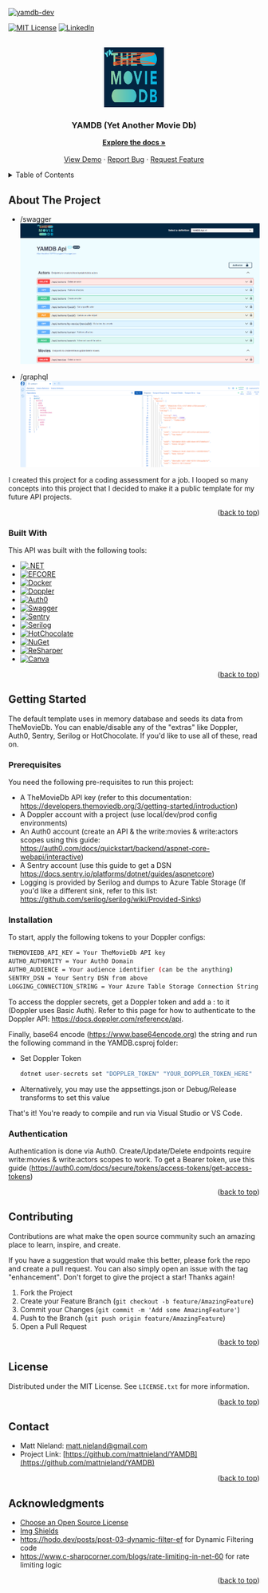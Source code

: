 <!-- Original template: https://github.com/othneildrew/Best-README-Template/pull/73 -->

<a name="readme-top"></a>

<!-- PROJECT SHIELDS -->
<!-- [![Contributors][contributors-shield]][contributors-url]
[![Forks][forks-shield]][forks-url]
[![Stargazers][stars-shield]][stars-url]
[![Issues][issues-shield]][issues-url]
-->

[![yamdb-dev](https://github.com/mattnieland/YAMDB/actions/workflows/yamdb-dev.yml/badge.svg)](https://github.com/mattnieland/YAMDB/actions/workflows/yamdb-dev.yml)

[![MIT License][license-shield]][license-url]
[![LinkedIn][linkedin-shield]][linkedin-url]

<!-- PROJECT LOGO -->
<br />
<div align="center">
  <a href="https://github.com/mattnieland/YAMDB">
    <img src="images/logo.png" alt="Logo" width="120" height="120">
  </a>

  <h3 align="center">YAMDB (Yet Another Movie Db)</h3>

  <p align="center">
    <a href="https://github.com/mattnieland/YAMDB"><strong>Explore the docs »</strong></a>
    <br />
    <br />
    <a href="https://yamdb-dev-xtt25aynea-uc.a.run.app/swagger/index.html">View Demo</a>
    ·
    <a href="https://github.com/mattnieland/YAMDB/issues">Report Bug</a>
    ·
    <a href="https://github.com/mattnieland/YAMDB/issues">Request Feature</a>
  </p>
</div>

<!-- TABLE OF CONTENTS -->
<details>
  <summary>Table of Contents</summary>
  <ol>
    <li>
      <a href="#about-the-project">About The Project</a>
      <ul>
        <li><a href="#built-with">Built With</a></li>
      </ul>
    </li>
    <li>
      <a href="#getting-started">Getting Started</a>
      <ul>
        <li><a href="#prerequisites">Prerequisites</a></li>
        <li><a href="#installation">Installation</a></li>
        <li><a href="#authentication">Authentication</a></li>
      </ul>
    </li>    
    <li><a href="#contributing">Contributing</a></li>
    <li><a href="#license">License</a></li>
    <li><a href="#contact">Contact</a></li>
    <li><a href="#acknowledgments">Acknowledgments</a></li>
  </ol>
</details>

<!-- ABOUT THE PROJECT -->

## About The Project

- /swagger
  ![Product Name Screen Shot][product-screenshot]

- /graphql
  ![Product Name Screen Shot2][product-screenshot2]

I created this project for a coding assessment for a job. I looped
so many concepts into this project that I decided to make it
a public template for my future API projects.

<p align="right">(<a href="#readme-top">back to top</a>)</p>

### Built With

This API was built with the following tools:

- [![.NET][.net]][.net-url]
- [![EFCORE][efcore]][efcore-url]
- [![Docker][docker]][docker-url]
- [![Doppler][doppler]][doppler-url]
- [![Auth0][auth0]][auth0-url]
- [![Swagger][swagger]][swagger-url]
- [![Sentry][sentry]][sentry-url]
- [![Serilog][serilog]][serilog-url]
- [![HotChocolate][hotchocolate]][hotchocolate-url]
- [![NuGet][nuget]][nuget-url]
- [![ReSharper][resharper]][resharper-url]
- [![Canva][canva]][canva-url]

<p align="right">(<a href="#readme-top">back to top</a>)</p>

<!-- GTTING STARTED -->

## Getting Started

The default template uses in memory database and seeds
its data from TheMovieDb. You can enable/disable any of the "extras" like Doppler, Auth0, Sentry, Serilog or HotChocolate. If you'd like to use all of these,
read on.

### Prerequisites

You need the following pre-requisites to run this project:

- A TheMovieDb API key (refer to this documentation: https://developers.themoviedb.org/3/getting-started/introduction)
- A Doppler account with a project (use local/dev/prod config environments)
- An Auth0 account (create an API & the write:movies & write:actors scopes using this guide: https://auth0.com/docs/quickstart/backend/aspnet-core-webapi/interactive)
- A Sentry account (use this guide to get a DSN https://docs.sentry.io/platforms/dotnet/guides/aspnetcore)
- Logging is provided by Serilog and dumps to Azure Table Storage (If you'd like a different sink, refer to this list: https://github.com/serilog/serilog/wiki/Provided-Sinks)

### Installation

To start, apply the following tokens to your Doppler configs:

```sh
THEMOVIEDB_API_KEY = Your TheMovieDb API key
AUTH0_AUTHORITY = Your Auth0 Domain
AUTH0_AUDIENCE = Your audience identifier (can be the anything)
SENTRY_DSN = Your Sentry DSN from above
LOGGING_CONNECTION_STRING = Your Azure Table Storage Connection String (If you don't have this key, logging will be skipped in setup)
```

To access the doppler secrets, get a Doppler token and add a : to it (Doppler uses Basic Auth). Refer to this page for how to authenticate to the Doppler API: https://docs.doppler.com/reference/api.

Finally, base64 encode (https://www.base64encode.org) the string and run the following command in the YAMDB.csproj folder:

- Set Doppler Token

  ```sh
  dotnet user-secrets set "DOPPLER_TOKEN" "YOUR_DOPPLER_TOKEN_HERE"
  ```

- Alternatively, you may use the appsettings.json or Debug/Release transforms to set this value

That's it! You're ready to compile and run via Visual Studio or VS Code.

### Authentication

Authentication is done via Auth0. Create/Update/Delete endpoints require write:movies & write:actors scopes
to work. To get a Bearer token, use this guide (https://auth0.com/docs/secure/tokens/access-tokens/get-access-tokens)

<p align="right">(<a href="#readme-top">back to top</a>)</p>

<!-- CONTRIBUTING -->

## Contributing

Contributions are what make the open source community such an amazing place to learn, inspire, and create.

If you have a suggestion that would make this better, please fork the repo and create a pull request. You can also simply open an issue with the tag "enhancement".
Don't forget to give the project a star! Thanks again!

1. Fork the Project
2. Create your Feature Branch (`git checkout -b feature/AmazingFeature`)
3. Commit your Changes (`git commit -m 'Add some AmazingFeature'`)
4. Push to the Branch (`git push origin feature/AmazingFeature`)
5. Open a Pull Request

<p align="right">(<a href="#readme-top">back to top</a>)</p>

<!-- LICENSE -->

## License

Distributed under the MIT License. See `LICENSE.txt` for more information.

<p align="right">(<a href="#readme-top">back to top</a>)</p>

<!-- CONTACT -->

## Contact

- Matt Nieland: matt.nieland@gmail.com
- Project Link: [https://github.com/mattnieland/YAMDB](https://github.com/mattnieland/YAMDB)

<p align="right">(<a href="#readme-top">back to top</a>)</p>

<!-- ACKNOWLEDGMENTS -->

## Acknowledgments

- [Choose an Open Source License](https://choosealicense.com)
- [Img Shields](https://shields.io)
- https://hodo.dev/posts/post-03-dynamic-filter-ef for Dynamic Filtering code
- https://www.c-sharpcorner.com/blogs/rate-limiting-in-net-60 for rate limiting logic

<p align="right">(<a href="#readme-top">back to top</a>)</p>

<!-- MARKDOWN LINKS & IMAGES -->

[contributors-shield]: https://img.shields.io/github/contributors/othneildrew/Best-README-Template.svg?style=for-the-badge
[contributors-url]: https://github.com/mattnieland/YAMDB/graphs/contributors
[forks-shield]: https://img.shields.io/github/forks/othneildrew/Best-README-Template.svg?style=for-the-badge
[forks-url]: https://github.com/mattnieland/YAMDB/network/members
[stars-shield]: https://img.shields.io/github/stars/othneildrew/Best-README-Template.svg?style=for-the-badge
[stars-url]: https://github.com/mattnieland/YAMDB/stargazers
[issues-shield]: https://img.shields.io/github/issues/othneildrew/Best-README-Template.svg?style=for-the-badge
[issues-url]: https://github.com/mattnieland/YAMDB/issues
[license-shield]: https://img.shields.io/github/license/othneildrew/Best-README-Template.svg?style=for-the-badge
[license-url]: https://github.com/mattnieland/YAMDB/blob/main/LICENSE.txt
[linkedin-shield]: https://img.shields.io/badge/-LinkedIn-black.svg?style=for-the-badge&logo=linkedin&colorB=555
[linkedin-url]: https://www.linkedin.com/in/mattnieland
[product-screenshot]: images/screenshot.png
[product-screenshot2]: images/screenshot2.png
[token]: images/token.png
[.net]: https://img.shields.io/badge/.NET-512BD4?style=for-the-badge&logo=.net
[.net-url]: https://learn.microsoft.com/en-us/aspnet/core/?view=aspnetcore-6.0
[efcore]: https://img.shields.io/badge/Entity%20Framework-512BD4?style=for-the-badge
[efcore-url]: https://learn.microsoft.com/en-us/ef/core
[docker]: https://img.shields.io/badge/Docker-000000?style=for-the-badge&logo=Docker
[docker-url]: https://www.docker.com
[auth0]: https://img.shields.io/badge/Auth0-000000?style=for-the-badge&logo=Auth0
[auth0-url]: https://auth0.com
[swagger]: https://img.shields.io/badge/Swagger-000000?style=for-the-badge&logo=Swagger
[swagger-url]: https://swagger.io
[doppler]: https://img.shields.io/badge/Doppler-000000?style=for-the-badge
[doppler-url]: https://www.doppler.com
[sentry]: https://img.shields.io/badge/Sentry-362D59?style=for-the-badge&logo=Sentry
[sentry-url]: https://sentry.io
[serilog]: https://img.shields.io/badge/Serilog-000000?style=for-the-badge
[serilog-url]: https://serilog.net
[hotchocolate]: https://img.shields.io/badge/HotChocolate-000000?style=for-the-badge
[hotchocolate-url]: https://chillicream.com/docs/hotchocolate
[nuget]: https://img.shields.io/badge/NuGet-004880?style=for-the-badge&logo=NuGet
[nuget-url]: https://www.nuget.org
[resharper]: https://img.shields.io/badge/ReSharper-000000?style=for-the-badge&logo=ReSharper
[resharper-url]: https://www.jetbrains.com/resharper
[canva]: https://img.shields.io/badge/Canva-000000?style=for-the-badge&logo=Canva
[canva-url]: https://www.canva.com
